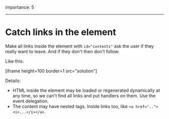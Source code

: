 importance: 5

---

# Catch links in the element

Make all links inside the element with `id="contents"` ask the user if they really want to leave. And if they don't then don't follow.

Like this:

[iframe height=100 border=1 src="solution"]

Details:

- HTML inside the element may be loaded or regenerated dynamically at any time, so we can't find all links and put handlers on them. Use the event delegation.
- The content may have nested tags. Inside links too, like `<a href=".."><i>...</i></a>`.
